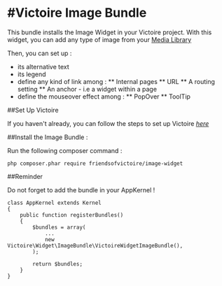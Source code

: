 #Victoire Image Bundle
============

This bundle installs the Image Widget in your Victoire project.
With this widget, you can add any type of image from your [Media Library](https://github.com/Victoire/victoire/tree/master/Bundle/MediaBundle)

Then, you can set up :

* its alternative text
* its legend
* define any kind of link among :
    ** Internal pages
    ** URL
    ** A routing setting
    ** An anchor - i.e a widget within a page
* define the mouseover effect among :
    ** PopOver
    ** ToolTip

##Set Up Victoire

If you haven't already, you can follow the steps to set up Victoire *[here](https://github.com/Victoire/victoire/blob/master/setup.md)*

##Install the Image Bundle :

Run the following composer command :

    php composer.phar require friendsofvictoire/image-widget

##Reminder

Do not forget to add the bundle in your AppKernel !

    class AppKernel extends Kernel
    {
        public function registerBundles()
        {
            $bundles = array(
                ...
                new Victoire\Widget\ImageBundle\VictoireWidgetImageBundle(),
            );

            return $bundles;
        }
    }
